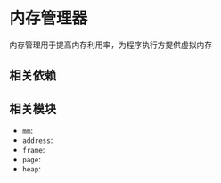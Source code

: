 # 内存管理器

内存管理用于提高内存利用率，为程序执行方提供虚拟内存

## 相关依赖



## 相关模块

- `mm`:
- `address`:
- `frame`:
- `page`:
- `heap`:
